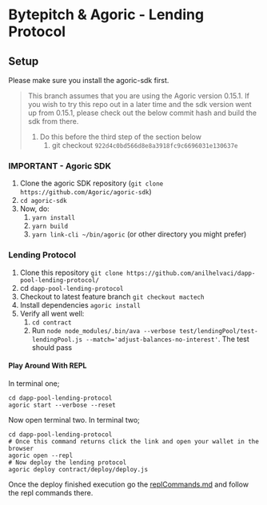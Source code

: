 # Bytepitch & Agoric - Lending Protocol

## Setup

Please make sure you install the agoric-sdk first.

> This branch assumes that you are using the Agoric version 0.15.1. If you wish to try this repo
> out in a later time and the sdk version went up from 0.15.1, please check out the below commit hash
> and build the sdk from there. 
> 1. Do this before the third step of the section below
>    1. git checkout `922d4c0bd566d8e8a3918fc9c6696031e130637e`

### IMPORTANT - Agoric SDK
1. Clone the agoric SDK repository (`git clone https://github.com/Agoric/agoric-sdk`)
2. `cd agoric-sdk`
3. Now, do:
   1. `yarn install`
   2. `yarn build`
   3. `yarn link-cli ~/bin/agoric` (or other directory you might prefer)

### Lending Protocol

1. Clone this repository `git clone https://github.com/anilhelvaci/dapp-pool-lending-protocol/`
2. cd `dapp-pool-lending-protocol`
3. Checkout to latest feature branch `git checkout mactech`
4. Install dependencies `agoric install`
5. Verify all went well:
   1. `cd contract`
   2. Run `node node_modules/.bin/ava --verbose test/lendingPool/test-lendingPool.js --match='adjust-balances-no-interest'`. The test should pass

#### Play Around With REPL
In terminal one;

```shell
cd dapp-pool-lending-protocol
agoric start --verbose --reset
```

Now open terminal two. In terminal two;

````shell
cd dapp-pool-lending-protocol
# Once this command returns click the link and open your wallet in the browser
agoric open --repl
# Now deploy the lending protocol
agoric deploy contract/deploy/deploy.js
````

Once the deploy finished execution go the [replCommands.md](contract/deploy/replCommands.md) 
and follow the repl commands there.